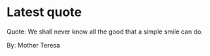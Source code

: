 # Latest quote 

Quote: We shall never know all the good that a simple smile can do. 

By: Mother Teresa